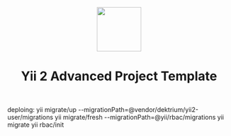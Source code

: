 <p align="center">
    <a href="https://github.com/yiisoft" target="_blank">
        <img src="https://avatars0.githubusercontent.com/u/993323" height="100px">
    </a>
    <h1 align="center">Yii 2 Advanced Project Template</h1>
    <br>
</p>

deploing: 
yii migrate/up --migrationPath=@vendor/dektrium/yii2-user/migrations
yii migrate/fresh --migrationPath=@yii/rbac/migrations
yii migrate
yii rbac/init